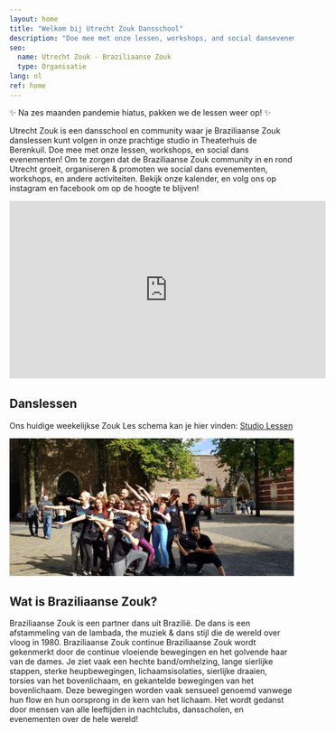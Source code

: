```yaml
---
layout: home
title: "Welkom bij Utrecht Zouk Dansschool"
description: "Doe mee met onze lessen, workshops, and social dansevenementen! Wij helpen groeien en ondersteunen de Braziliaanse Zouk community in en rond Utrecht."
seo:
  name: Utrecht Zouk - Braziliaanse Zouk
  type: Organisatie
lang: nl
ref: home
---
```


<section class="looming-notice">
 ✨
 Na zes maanden pandemie hiatus,
 pakken we de lessen weer op!
 ✨
</section>

Utrecht Zouk is een dansschool en community waar je Braziliaanse Zouk danslessen kunt volgen in onze prachtige studio in Theaterhuis de Berenkuil.
Doe mee met onze lessen,
workshops,
en social dans evenementen!
Om te zorgen dat de Braziliaanse Zouk community in en rond Utrecht groeit,
organiseren & promoten we social dans evenementen,
workshops,
en andere activiteiten.
Bekijk onze kalender,
en volg ons op instagram en facebook
om op de hoogte te blijven!

<section>
  <div class="responsive-video">
  <iframe
    allow="accelerometer; autoplay; encrypted-media; gyroscope; picture-in-picture"
    allowfullscreen
    frameborder="0"
    height="315"
    src="https://www.youtube.com/embed/_bbMZ0g-d9g"
    width="560"
  ></iframe>
  </div>
</section>

## Danslessen

<p>
Ons huidige weekelijkse Zouk Les schema kan je hier vinden:
<a
  class="button"
  href="/studio-classes">
  Studio Lessen
</a>
</p>

![alt text](/international-zouk-day-2018.jpg "International Zouk Day Flashmob 2018")

## Wat is Braziliaanse Zouk?
Braziliaanse Zouk is een partner dans uit Brazilië.
De dans is een afstammeling van de lambada,
the muziek & dans stijl die de wereld over vloog in 1980.
Braziliaanse Zouk
continue
Braziliaanse Zouk wordt gekenmerkt door de continue vloeiende bewegingen en het golvende haar van de dames.
Je ziet vaak een hechte band/omhelzing,
lange sierlijke stappen,
sterke heupbewegingen,
lichaamsisolaties,
sierlijke draaien,
torsies van het bovenlichaam,
en gekantelde bewegingen van het bovenlichaam.
Deze bewegingen worden vaak sensueel genoemd vanwege hun flow
en hun oorsprong in de kern van het lichaam.
Het wordt gedanst door mensen van alle leeftijden in
nachtclubs,
dansscholen,
en evenementen over de hele wereld!
